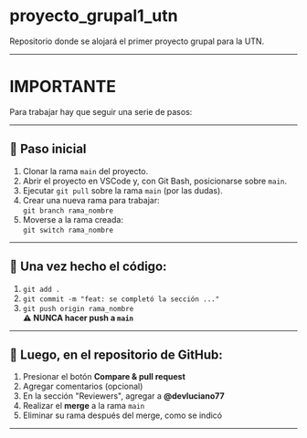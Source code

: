 # proyecto_grupal1_utn

Repositorio donde se alojará el primer proyecto grupal para la UTN.

---

# **IMPORTANTE**

Para trabajar hay que seguir una serie de pasos:

---

## 🔹 Paso inicial

1. Clonar la rama `main` del proyecto.  
2. Abrir el proyecto en VSCode y, con Git Bash, posicionarse sobre `main`.  
3. Ejecutar `git pull` sobre la rama `main` (por las dudas).  
4. Crear una nueva rama para trabajar:  
   `git branch rama_nombre`  
5. Moverse a la rama creada:  
   `git switch rama_nombre`  

---

## 🔸 Una vez hecho el código:

1. `git add .`  
2. `git commit -m "feat: se completó la sección ..."`  
3. `git push origin rama_nombre`  
   **⚠️ NUNCA hacer push a `main`**

---

## 🔹 Luego, en el repositorio de GitHub:

1. Presionar el botón **Compare & pull request**  
2. Agregar comentarios (opcional)  
3. En la sección "Reviewers", agregar a **@devluciano77**  
4. Realizar el **merge** a la rama `main`  
5. Eliminar su rama después del merge, como se indicó  

---

